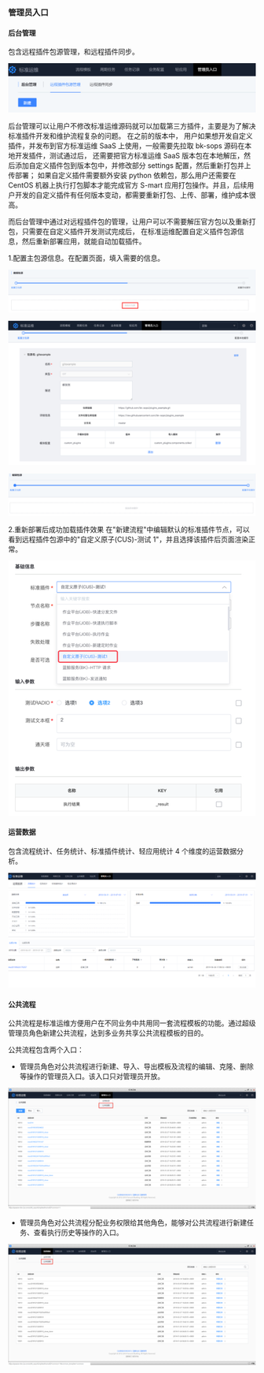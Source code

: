 ### 管理员入口 

#### 后台管理

包含远程插件包源管理，和远程插件同步。

![后台管理](../assets/后台管理.png)

后台管理可以让用户不修改标准运维源码就可以加载第三方插件，主要是为了解决标准插件开发和维护流程复杂的问题。 在之前的版本中， 用户如果想开发自定义插件，并发布到官方标准运维 SaaS 上使用，一般需要先拉取 bk-sops 源码在本地开发插件，测试通过后， 还需要把官方标准运维 SaaS 版本包在本地解压，然后添加自定义插件包到版本包中，并修改部分 settings 配置，然后重新打包并上传部署； 如果自定义插件需要额外安装 python 依赖包，那么用户还需要在 CentOS 机器上执行打包脚本才能完成官方 S-mart 应用打包操作。并且，后续用户开发的自定义插件有任何版本变动，都需要重新打包、上传、部署，维护成本很高。

而后台管理中通过对远程插件包的管理，让用户可以不需要解压官方包以及重新打包，只需要在自定义插件开发测试完成后， 在标准运维配置自定义插件包源信息，然后重新部署应用，就能自动加载插件。

1.配置主包源信息。在配置页面，填入需要的信息。

![远程1](../assets/远程1.png)

![远程2](../assets/远程2.png)

![远程4](../assets/远程4.png)

2.重新部署后成功加载插件效果 在"新建流程"中编辑默认的标准插件节点，可以看到远程插件包源中的"自定义原子(CUS)-测试 1"，并且选择该插件后页面渲染正常。

![远程5](../assets/远程5.png)

#### 运营数据 

包含流程统计、任务统计、标准插件统计、轻应用统计 4 个维度的运营数据分析。

![](../assets/运营数据.png)

#### 公共流程 

公共流程是标准运维方便用户在不同业务中共用同一套流程模板的功能。通过超级管理员角色新建公共流程，达到多业务共享公共流程模板的目的。

公共流程包含两个入口：

- 管理员角色对公共流程进行新建、导入、导出模板及流程的编辑、克隆、删除等操作的管理员入口。该入口只对管理员开放。

![](../assets/49.png)

- 管理员角色对公共流程分配业务权限给其他角色，能够对公共流程进行新建任务、查看执行历史等操作的入口。

![](../assets/50.png)
